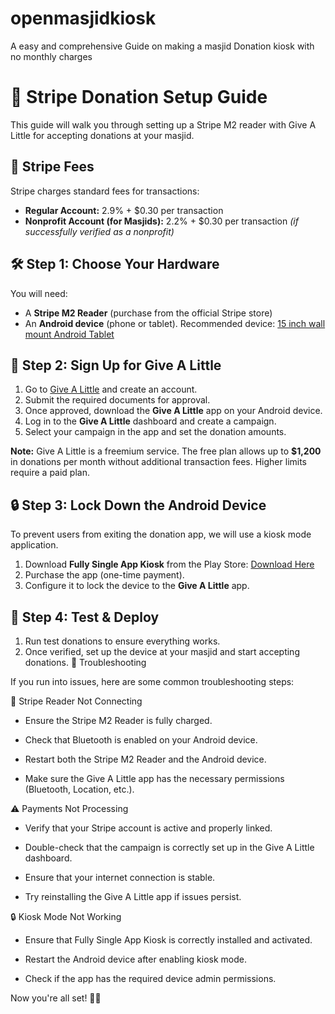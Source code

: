 # openmasjidkiosk
A easy and comprehensive Guide on making a masjid Donation kiosk with no monthly charges
# 📖 Stripe Donation Setup Guide

This guide will walk you through setting up a Stripe M2 reader with Give A Little for accepting donations at your masjid.

## 🏦 Stripe Fees
Stripe charges standard fees for transactions:
- **Regular Account:** 2.9% + $0.30 per transaction
- **Nonprofit Account (for Masjids):** 2.2% + $0.30 per transaction *(if successfully verified as a nonprofit)*

## 🛠️ Step 1: Choose Your Hardware
You will need:
- A **Stripe M2 Reader** (purchase from the official Stripe store)
- An **Android device** (phone or tablet). Recommended device: [15 inch wall mount Android Tablet](https://www.amazon.com/dp/B0CQS3VN1T?ref=fed_asin_title&th=1)

## 📲 Step 2: Sign Up for Give A Little
1. Go to [Give A Little](https://givealittle.co) and create an account.
2. Submit the required documents for approval.
3. Once approved, download the **Give A Little** app on your Android device.
4. Log in to the **Give A Little** dashboard and create a campaign.
5. Select your campaign in the app and set the donation amounts.

**Note:** Give A Little is a freemium service. The free plan allows up to **$1,200** in donations per month without additional transaction fees. Higher limits require a paid plan.

## 🔒 Step 3: Lock Down the Android Device
To prevent users from exiting the donation app, we will use a kiosk mode application.

1. Download **Fully Single App Kiosk** from the Play Store: [Download Here](https://play.google.com/store/apps/details?id=com.fullykiosk.singleapp&hl=en_US&pli=1)
2. Purchase the app (one-time payment).
3. Configure it to lock the device to the **Give A Little** app.

## 🎉 Step 4: Test & Deploy
1. Run test donations to ensure everything works.
2. Once verified, set up the device at your masjid and start accepting donations.
🔧 Troubleshooting

If you run into issues, here are some common troubleshooting steps:

🛑 Stripe Reader Not Connecting

- Ensure the Stripe M2 Reader is fully charged.

- Check that Bluetooth is enabled on your Android device.

- Restart both the Stripe M2 Reader and the Android device.

- Make sure the Give A Little app has the necessary permissions (Bluetooth, Location, etc.).

⚠️ Payments Not Processing

- Verify that your Stripe account is active and properly linked.

- Double-check that the campaign is correctly set up in the Give A Little dashboard.

- Ensure that your internet connection is stable.

- Try reinstalling the Give A Little app if issues persist.

🔒 Kiosk Mode Not Working

- Ensure that Fully Single App Kiosk is correctly installed and activated.

- Restart the Android device after enabling kiosk mode.

- Check if the app has the required device admin permissions.

Now you're all set! 🕌✨

